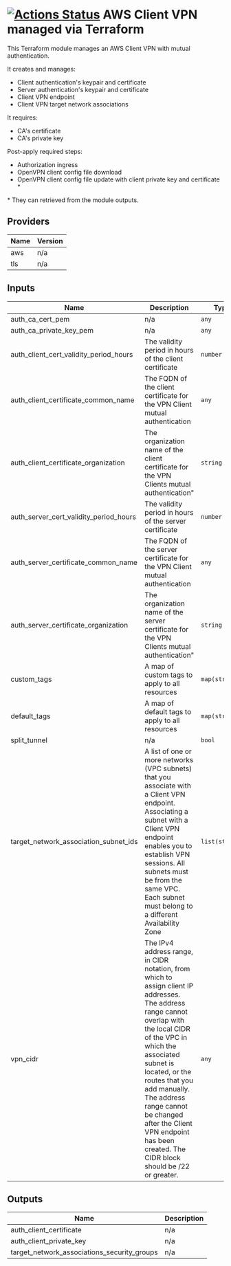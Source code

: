 # [![Actions Status](https://github.com/maxgio92/terraform-aws-client-vpn/workflows/terraform/badge.svg)](https://github.com//maxgio92/terraform-aws-client-vpn/actions) AWS Client VPN managed via Terraform

This Terraform module manages an AWS Client VPN with mutual authentication.

It creates and manages:

- Client authentication's keypair and certificate
- Server authentication's keypair and certificate
- Client VPN endpoint
- Client VPN target network associations

It requires:
- CA's certificate
- CA's private key

Post-apply required steps:
- Authorization ingress
- OpenVPN client config file download
- OpenVPN client config file update with client private key and certificate \*

\* They can retrieved from the module outputs.

## Providers

| Name | Version |
|------|---------|
| aws | n/a |
| tls | n/a |

## Inputs

| Name | Description | Type | Default | Required |
|------|-------------|------|---------|:-----:|
| auth\_ca\_cert\_pem | n/a | `any` | n/a | yes |
| auth\_ca\_private\_key\_pem | n/a | `any` | n/a | yes |
| auth\_client\_cert\_validity\_period\_hours | The validity period in hours of the client certificate | `number` | `17520` | no |
| auth\_client\_certificate\_common\_name | The FQDN of the client certificate for the VPN Client   mutual authentication | `any` | n/a | yes |
| auth\_client\_certificate\_organization | The organization name of the client certificate   for the VPN Clients mutual authentication" | `string` | `"client"` | no |
| auth\_server\_cert\_validity\_period\_hours | The validity period in hours of the server certificate | `number` | `17520` | no |
| auth\_server\_certificate\_common\_name | The FQDN of the server certificate for the VPN Client   mutual authentication | `any` | n/a | yes |
| auth\_server\_certificate\_organization | The organization name of the server certificate   for the VPN Clients mutual authentication" | `string` | `"server"` | no |
| custom\_tags | A map of custom tags to apply to all resources | `map(string)` | `{}` | no |
| default\_tags | A map of default tags to apply to all resources | `map(string)` | <code><pre>{<br>  "Terraform": "true"<br>}<br></pre></code> | no |
| split\_tunnel | n/a | `bool` | `true` | no |
| target\_network\_association\_subnet\_ids | A list of one or more networks (VPC subnets) that you associate with a Client   VPN endpoint. Associating a subnet with a Client VPN endpoint enables   you to establish VPN sessions. All subnets must be from the same VPC.    Each subnet must belong to a different Availability Zone | `list(string)` | n/a | yes |
| vpn\_cidr | The IPv4 address range, in CIDR notation, from which to   assign client IP addresses. The address range cannot overlap   with the local CIDR of the VPC in which the associated subnet   is located, or the routes that you add manually. The address   range cannot be changed after the Client VPN endpoint has been   created. The CIDR block should be /22 or greater. | `any` | n/a | yes |

## Outputs

| Name | Description |
|------|-------------|
| auth\_client\_certificate | n/a |
| auth\_client\_private\_key | n/a |
| target\_network\_associations\_security\_groups | n/a |


